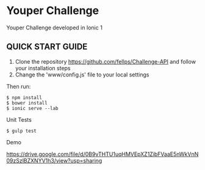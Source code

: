 # Youper Challenge
Youper Challenge developed in Ionic 1

## QUICK START GUIDE
1. Clone the repository https://github.com/fellps/Challenge-API and follow your installation steps
2. Change the 'www/config.js' file to your local settings

Then run:

```
$ npm install
$ bower install
$ ionic serve --lab
```

Unit Tests

```
$ gulp test
```

Demo

https://drive.google.com/file/d/0B9vTHTU1uqHMVEpXZ1ZibFVaaE5nWkVnN09zSzlBZXNYV1h3/view?usp=sharing
